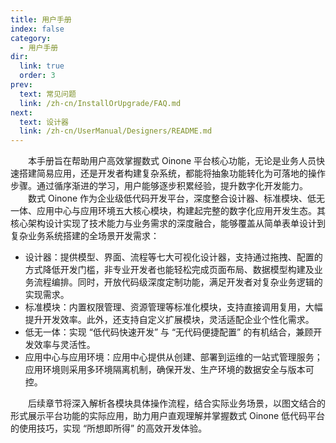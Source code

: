 ```yaml
---
title: 用户手册
index: false
category:
  - 用户手册
dir:
  link: true
  order: 3
prev:
  text: 常见问题
  link: /zh-cn/InstallOrUpgrade/FAQ.md
next:
  text: 设计器
  link: /zh-cn/UserManual/Designers/README.md
---
```

&emsp;&emsp;本手册旨在帮助用户高效掌握数式 Oinone 平台核心功能，无论是业务人员快速搭建简易应用，还是开发者构建复杂系统，都能将抽象功能转化为可落地的操作步骤。通过循序渐进的学习，用户能够逐步积累经验，提升数字化开发能力。
&emsp;&emsp;数式 Oinone 作为企业级低代码开发平台，深度整合设计器、标准模块、低无一体、应用中心与应用环境五大核心模块，构建起完整的数字化应用开发生态。其核心架构设计实现了技术能力与业务需求的深度融合，能够覆盖从简单表单设计到复杂业务系统搭建的全场景开发需求：
+ 设计器：提供模型、界面、流程等七大可视化设计器，支持通过拖拽、配置的方式降低开发门槛，非专业开发者也能轻松完成页面布局、数据模型构建及业务流程编排。同时，开放代码级深度定制功能，满足开发者对复杂业务逻辑的实现需求。
+ 标准模块：内置权限管理、资源管理等标准化模块，支持直接调用复用，大幅提升开发效率。此外，还支持自定义扩展模块，灵活适配企业个性化需求。
+ 低无一体：实现 “低代码快速开发” 与 “无代码便捷配置” 的有机结合，兼顾开发效率与灵活性。
+ 应用中心与应用环境：应用中心提供从创建、部署到运维的一站式管理服务；应用环境则采用多环境隔离机制，确保开发、生产环境的数据安全与版本可控。

&emsp;&emsp;后续章节将深入解析各模块具体操作流程，结合实际业务场景，以图文结合的形式展示平台功能的实际应用，助力用户直观理解并掌握数式 Oinone 低代码平台的使用技巧，实现 “所想即所得” 的高效开发体验。